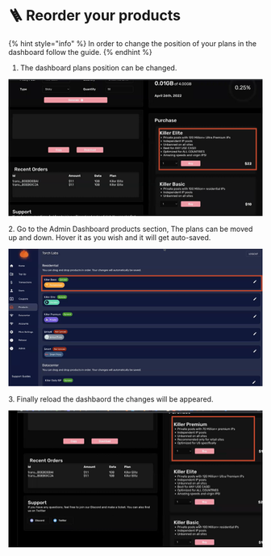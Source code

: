 # 🪜 Reorder your products

{% hint style="info" %}
In order to change the position of your plans in the dashboard follow the guide.
{% endhint %}

1. The dashboard plans position can be changed.

![](<../.gitbook/assets/1 (71) (5).png>)

2\. Go to the Admin Dashboard products section, The plans can be moved up and down. Hover it as you wish and it will get auto-saved.

![](<../.gitbook/assets/1 (72) (6).png>)

3\. Finally reload the dashbaord the changes will be appeared.

![](<../.gitbook/assets/1 (73) (4).png>)
